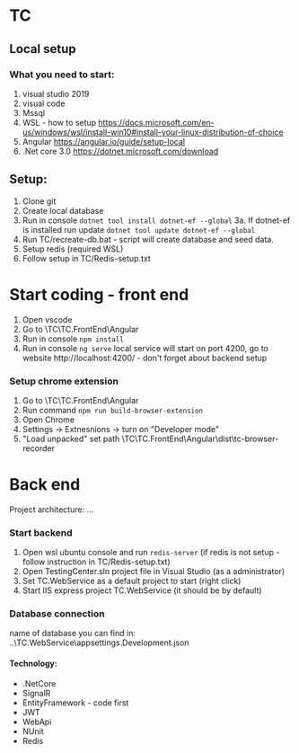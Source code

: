 # TC
## Local setup
### What you need to start:
 1. visual studio 2019
 2. visual code
 3. Mssql
 4. WSL - how to setup https://docs.microsoft.com/en-us/windows/wsl/install-win10#install-your-linux-distribution-of-choice
 5. Angular https://angular.io/guide/setup-local
 6. .Net core 3.0 https://dotnet.microsoft.com/download
 
 ## Setup:
 1. Clone git
 2. Create local database
 3. Run in console `dotnet tool install dotnet-ef --global`
 3a. If dotnet-ef is installed run update `dotnet tool update dotnet-ef --global`
 4. Run TC/recreate-db.bat - script will create database and seed data.
 5. Setup redis (required WSL)
 6. Follow setup in TC/Redis-setup.txt
 
 # Start coding - front end
 1. Open vscode 
 2. Go to \TC\TC.FrontEnd\Angular
 4. Run in console `npm install`
 5. Run in console `ng serve` local service will start on port 4200, go to website http://localhost:4200/ - don't forget about backend setup 
 ### Setup chrome extension 
 1. Go to \TC\TC.FrontEnd\Angular
 2. Run command `npm run build-browser-extension`
 1. Open Chrome
 2. Settings -> Extnesnions -> turn on "Developer mode"
 3. "Load unpacked" set path \TC\TC.FrontEnd\Angular\dist\tc-browser-recorder
 
 # Back end
 Project architecture:
 ...
 ### Start backend
 1. Open wsl ubuntu console and run `redis-server` (if redis is not setup - follow instruction in TC/Redis-setup.txt)
 1. Open TestingCenter.sln project file in Visual Studio (as a administrator)
 2. Set TC.WebService as a default project to start (right click)
 3. Start IIS express project TC.WebService (it should be by default)
 
  ### Database connection
  name of database you can find in:
  ..\TC.WebService\appsettings.Development.json
  

 
 #### Technology:
* .NetCore
* SignalR
* EntityFramework - code first 
* JWT
* WebApi
* NUnit
* Redis
